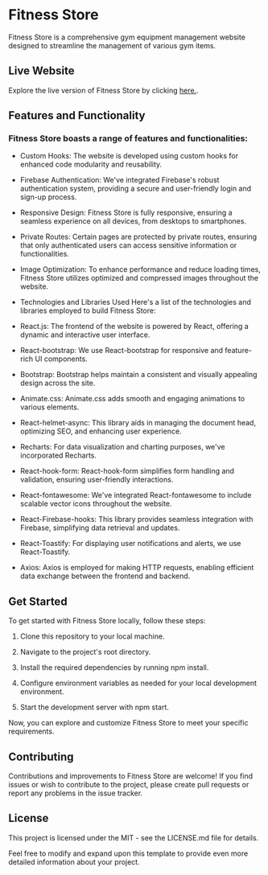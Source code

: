 # Fitness Store

Fitness Store is a comprehensive gym equipment management website designed to streamline the management of various gym items.


## Live Website
Explore the live version of Fitness Store by clicking [here.](https://gym-equipment-store.web.app/).


## Features and Functionality

### Fitness Store boasts a range of features and functionalities:

 * Custom Hooks: The website is developed using custom hooks for enhanced code modularity and reusability.

 * Firebase Authentication: We've integrated Firebase's robust authentication system, providing a secure and user-friendly login and sign-up process.

 * Responsive Design: Fitness Store is fully responsive, ensuring a seamless experience on all devices, from desktops to smartphones.

 * Private Routes: Certain pages are protected by private routes, ensuring that only authenticated users can access sensitive information or functionalities.

 * Image Optimization: To enhance performance and reduce loading times, Fitness Store utilizes optimized and compressed images throughout the website.

 * Technologies and Libraries Used
 Here's a list of the technologies and libraries employed to build Fitness Store:

  * React.js: The frontend of the website is powered by React, offering a dynamic and interactive user interface.

  * React-bootstrap: We use React-bootstrap for responsive and feature-rich UI components.

  * Bootstrap: Bootstrap helps maintain a consistent and visually appealing design across the site.

  * Animate.css: Animate.css adds smooth and engaging animations to various elements.

  * React-helmet-async: This library aids in managing the document head, optimizing SEO, and enhancing user experience.

  * Recharts: For data visualization and charting purposes, we've incorporated Recharts.

  * React-hook-form: React-hook-form simplifies form handling and validation, ensuring user-friendly interactions.

  * React-fontawesome: We've integrated React-fontawesome to include scalable vector icons throughout the website.

  * React-Firebase-hooks: This library provides seamless integration with Firebase, simplifying data retrieval and updates.

  * React-Toastify: For displaying user notifications and alerts, we use React-Toastify.

  * Axios: Axios is employed for making HTTP requests, enabling efficient data exchange between the frontend and backend.


## Get Started

To get started with Fitness Store locally, follow these steps:

1. Clone this repository to your local machine.

2. Navigate to the project's root directory.

3. Install the required dependencies by running npm install.

4. Configure environment variables as needed for your local development environment.

5. Start the development server with npm start.

Now, you can explore and customize Fitness Store to meet your specific requirements.


## Contributing

Contributions and improvements to Fitness Store are welcome! If you find issues or wish to contribute to the project, please create pull requests or report any problems in the issue tracker.


## License
This project is licensed under the MIT - see the LICENSE.md file for details.

Feel free to modify and expand upon this template to provide even more detailed information about your project.